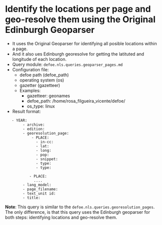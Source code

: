 # Identify the locations per page and geo-resolve them using the Original Edinburgh Geoparser

* It uses the Original Geoparser for identifying all posible locations within a page.
* And it also ues Edinburgh georesolve for getting the latituted and longitude of each location.
* Query module: `defoe.nls.queries.geoparser_pages.md`
* Configuration file:
  - defoe path (defoe_path)
  - operating system (os) 
  - gazetter (gazetteer)
  - Examples:
     - gazetteer: geonames
     - defoe_path: /home/rosa_filgueira_vicente/defoe/
     - os_type: linux
* Result format:

```
   - YEAR:
        - archive: 
        - edition: 
        - georesolution_page:
            - PLACE:
              - in-cc: 
              - lat: 
              - long: 
              - pop: 
              - snippet: 
              - type: 
              - type:

           - PLACE: 
             ....
        - lang_model: 
        - page_filename: 
        - text_unit id: 
        - title: 
```

**Note**: This query is similar to the  `defoe.nls.queries.georesolution_pages`. The only difference, is that this query uses the Edinburgh geoparser for both steps: identifying locations and geo-resolve them. 

